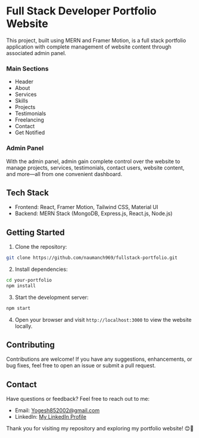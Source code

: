 # Full Stack Developer Portfolio Website

This project, built using MERN and Framer Motion, is a full stack portfolio application with complete management of website content through associated admin panel.

### Main Sections

- Header
- About
- Services
- Skills
- Projects
- Testimonials
- Freelancing
- Contact
- Get Notified

### Admin Panel

With the admin panel, admin gain complete control over the website to manage projects, services, testimonials, contact users, website content, and more—all from one convenient dashboard.

## Tech Stack

- Frontend: React, Framer Motion, Tailwind CSS, Material UI
- Backend: MERN Stack (MongoDB, Express.js, React.js, Node.js)

## Getting Started

1. Clone the repository:

```bash
git clone https://github.com/naumanch969/fullstack-portfolio.git
```

2. Install dependencies:

```bash
cd your-portfolio
npm install
```

3. Start the development server:

```bash
npm start
```

4. Open your browser and visit `http://localhost:3000` to view the website locally.

## Contributing

Contributions are welcome! If you have any suggestions, enhancements, or bug fixes, feel free to open an issue or submit a pull request.

## Contact

Have questions or feedback? Feel free to reach out to me:

- Email: Yogesh852002@gmail.com
- LinkedIn: [My LinkedIn Profile](https://www.linkedin.com/)

Thank you for visiting my repository and exploring my portfolio website! 😊🚀

